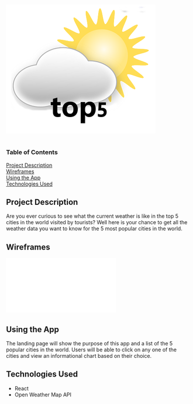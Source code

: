![logo](images/logo.png)
# 

### Table of Contents

[Project Description](#project-description)  
[Wireframes](#wireframes)  
[Using the App](#using-the-app)  
[Technologies Used](#technologies-used)  

## Project Description

Are you ever curious to see what the current weather is like in the top 5 cities in the world visited by tourists? Well here is your chance to get all the weather data you want to know for the 5 most popular cities in the world.

## Wireframes

![landing](images/landing.pdf)

## Using the App

The landing page will show the purpose of this app and a list of the 5 popular cities in the world. Users will be able to click on any one of the cities and view an informational chart based on their choice.

## Technologies Used

* React
* Open Weather Map API